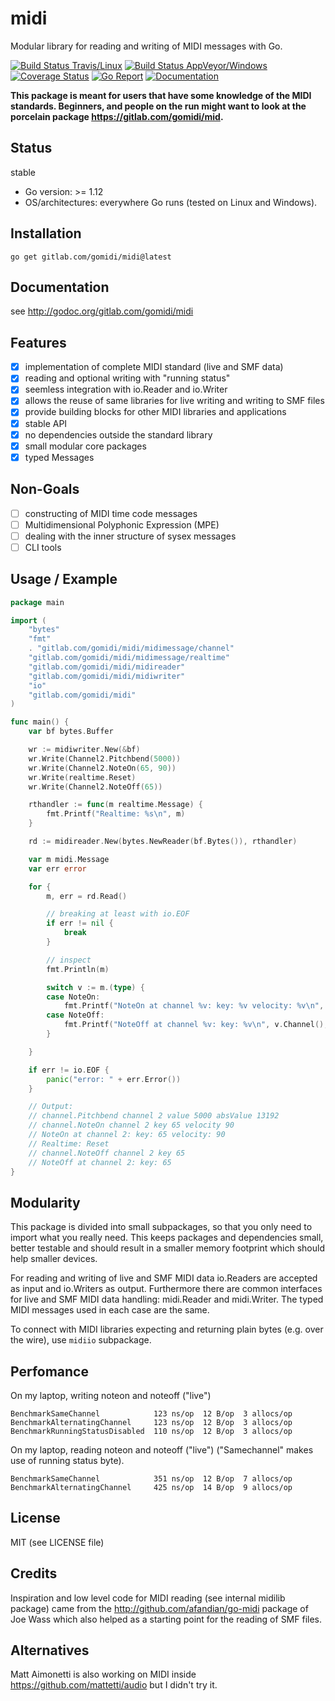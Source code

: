 # midi
Modular library for reading and writing of MIDI messages with Go.

[![Build Status Travis/Linux](https://travis-ci.org/gomidi/midi.svg?branch=master)](http://travis-ci.org/gomidi/midi) [![Build Status AppVeyor/Windows](https://ci.appveyor.com/api/projects/status/408nwdlo2b1lwdd1?svg=true)](https://ci.appveyor.com/project/metakeule/midi) [![Coverage Status](https://coveralls.io/repos/gitlab/gomidi/midi/badge.svg?branch=master)](https://coveralls.io/gitlab/gomidi/midi?branch=master) [![Go Report](https://goreportcard.com/badge/gitlab.com/gomidi/midi)](https://goreportcard.com/report/gitlab.com/gomidi/midi) [![Documentation](http://godoc.org/gitlab.com/gomidi/midi?status.png)](http://godoc.org/gitlab.com/gomidi/midi)

**This package is meant for users that have some knowledge of the MIDI standards. Beginners, and people on the run might want to look at the porcelain package https://gitlab.com/gomidi/mid.**

## Status

stable

- Go version: >= 1.12
- OS/architectures: everywhere Go runs (tested on Linux and Windows).

## Installation

```
go get gitlab.com/gomidi/midi@latest
```

## Documentation

see http://godoc.org/gitlab.com/gomidi/midi

## Features

- [x] implementation of complete MIDI standard (live and SMF data)
- [x] reading and optional writing with "running status"
- [x] seemless integration with io.Reader and io.Writer
- [x] allows the reuse of same libraries for live writing and writing to SMF files
- [x] provide building blocks for other MIDI libraries and applications
- [x] stable API
- [x] no dependencies outside the standard library
- [x] small modular core packages
- [x] typed Messages 

## Non-Goals

- [ ] constructing of MIDI time code messages
- [ ] Multidimensional Polyphonic Expression (MPE)
- [ ] dealing with the inner structure of sysex messages
- [ ] CLI tools

## Usage / Example

```go
package main

import (
    "bytes"
    "fmt"
    . "gitlab.com/gomidi/midi/midimessage/channel"
    "gitlab.com/gomidi/midi/midimessage/realtime"
    "gitlab.com/gomidi/midi/midireader"
    "gitlab.com/gomidi/midi/midiwriter"
    "io"
    "gitlab.com/gomidi/midi"
)

func main() {
    var bf bytes.Buffer

    wr := midiwriter.New(&bf)
    wr.Write(Channel2.Pitchbend(5000))
    wr.Write(Channel2.NoteOn(65, 90))
    wr.Write(realtime.Reset)
    wr.Write(Channel2.NoteOff(65))

    rthandler := func(m realtime.Message) {
        fmt.Printf("Realtime: %s\n", m)
    }

    rd := midireader.New(bytes.NewReader(bf.Bytes()), rthandler)

    var m midi.Message
    var err error

    for {
        m, err = rd.Read()

        // breaking at least with io.EOF
        if err != nil {
            break
        }

        // inspect
        fmt.Println(m)

        switch v := m.(type) {
        case NoteOn:
            fmt.Printf("NoteOn at channel %v: key: %v velocity: %v\n", v.Channel(), v.Key(), v.Velocity())
        case NoteOff:
            fmt.Printf("NoteOff at channel %v: key: %v\n", v.Channel(), v.Key())
        }

    }

    if err != io.EOF {
        panic("error: " + err.Error())
    }

    // Output:
    // channel.Pitchbend channel 2 value 5000 absValue 13192
    // channel.NoteOn channel 2 key 65 velocity 90
    // NoteOn at channel 2: key: 65 velocity: 90
    // Realtime: Reset
    // channel.NoteOff channel 2 key 65
    // NoteOff at channel 2: key: 65
}

```



## Modularity

This package is divided into small subpackages, so that you only need to import
what you really need. This keeps packages and dependencies small, better testable and should result in a smaller memory footprint which should help smaller devices.

For reading and writing of live and SMF MIDI data io.Readers are accepted as input and io.Writers as output. Furthermore there are common interfaces for live and SMF MIDI data handling: midi.Reader and midi.Writer. The typed MIDI messages used in each case are the same.

To connect with MIDI libraries expecting and returning plain bytes (e.g. over the wire), use `midiio` subpackage.

## Perfomance

On my laptop, writing noteon and noteoff ("live")

    BenchmarkSameChannel            123 ns/op  12 B/op  3 allocs/op
    BenchmarkAlternatingChannel     123 ns/op  12 B/op  3 allocs/op
    BenchmarkRunningStatusDisabled  110 ns/op  12 B/op  3 allocs/op

On my laptop, reading noteon and noteoff ("live")
("Samechannel" makes use of running status byte).

    BenchmarkSameChannel            351 ns/op  12 B/op  7 allocs/op
    BenchmarkAlternatingChannel     425 ns/op  14 B/op  9 allocs/op


## License

MIT (see LICENSE file) 

## Credits

Inspiration and low level code for MIDI reading (see internal midilib package) came from the http://github.com/afandian/go-midi package of Joe Wass which also helped as a starting point for the reading of SMF files.

## Alternatives

Matt Aimonetti is also working on MIDI inside https://github.com/mattetti/audio but I didn't try it.
